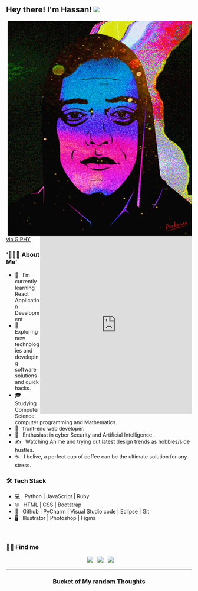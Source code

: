 <h2> Hey there! I'm Hassan! <img src="https://github.com/souvikguria98/souvikguria98/blob/master/Hi.gif" width="25"></h2>
<!--<img align="right" alt="GIF" src="https://raw.githubusercontent.com/devSouvik/devSouvik/master/gif3.gif" width="500"/>-->
<img align="right" alt="GIF" src="https://github.com/hassancodes/mydata/blob/main/giphy.gif" width="500"/>
<iframe align=right src="https://giphy.com/embed/oFvFtrhrmIFFe" width="412" height="480" frameBorder="0" class="giphy-embed" allowFullScreen></iframe>
<p><a href="https://giphy.com/gifs/mr-robot-gif-art-portrait-oFvFtrhrmIFFe">via GIPHY</a></p>


<h3> '👨🏻‍💻 About Me' </h3>

- 🔭 &nbsp; I’m currently learning React Application Development
- 🤔 &nbsp; Exploring new technologies and developing software solutions and quick hacks.
- 🎓 &nbsp; Studying Computer Science, computer programming and Mathematics.
- 💼 &nbsp; front-end web developer.
- 🌱 &nbsp; Enthusiast in cyber Security and Artificial Intelligence .
- ✍️ &nbsp; Watching Anime and trying out latest design trends as hobbies/side hustles.
- ☕ &nbsp; I belive, a perfect cup of coffee can be the ultimate solution for any stress. 

<h3>🛠 Tech Stack</h3>

- 💻 &nbsp; Python | JavaScript | Ruby 
- 🌐 &nbsp; HTML | CSS | Bootstrap 
- 🔧 &nbsp; Github | PyCharm | Visual Studio code | Eclipse | Git
- 🖥 &nbsp; Illustrator | Photoshop | Figma



</br>


<h3> 🤝🏻 Find me </h3>

<p align="center">
&nbsp; <a href="https://twitter.com/hassantweets4/" target="_blank" rel="noopener noreferrer"><img src="https://img.icons8.com/plasticine/100/000000/twitter.png" width="50" /></a>  
&nbsp; <a href="https://www.instagram.com/ig.geek.code/" target="_blank" rel="noopener noreferrer"><img src="https://img.icons8.com/plasticine/100/000000/instagram-new.png" width="50" /></a>  
&nbsp; <a href="mailto:thatdevhassan@gmail.com" target="_blank" rel="noopener noreferrer"><img src="https://img.icons8.com/plasticine/100/000000/gmail.png"  width="50" /></a>
</p>
<hr/>

<h3 align=center><a href="https://thecodingneuron.com" >Bucket of My random Thoughts</a></h3>
